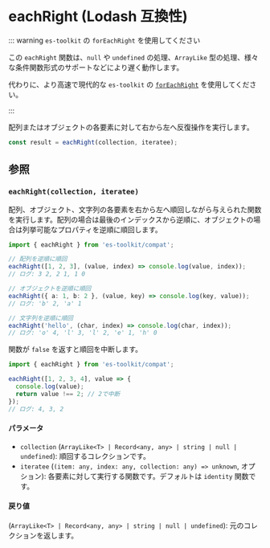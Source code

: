 # eachRight (Lodash 互換性)

::: warning `es-toolkit` の `forEachRight` を使用してください

この `eachRight` 関数は、`null` や `undefined` の処理、`ArrayLike` 型の処理、様々な条件関数形式のサポートなどにより遅く動作します。

代わりに、より高速で現代的な `es-toolkit` の [`forEachRight`](../../array/forEachRight.md) を使用してください。

:::

配列またはオブジェクトの各要素に対して右から左へ反復操作を実行します。

```typescript
const result = eachRight(collection, iteratee);
```

## 参照

### `eachRight(collection, iteratee)`

配列、オブジェクト、文字列の各要素を右から左へ順回しながら与えられた関数を実行します。配列の場合は最後のインデックスから逆順に、オブジェクトの場合は列挙可能なプロパティを逆順に順回します。

```typescript
import { eachRight } from 'es-toolkit/compat';

// 配列を逆順に順回
eachRight([1, 2, 3], (value, index) => console.log(value, index));
// ログ: 3 2, 2 1, 1 0

// オブジェクトを逆順に順回
eachRight({ a: 1, b: 2 }, (value, key) => console.log(key, value));
// ログ: 'b' 2, 'a' 1

// 文字列を逆順に順回
eachRight('hello', (char, index) => console.log(char, index));
// ログ: 'o' 4, 'l' 3, 'l' 2, 'e' 1, 'h' 0
```

関数が `false` を返すと順回を中断します。

```typescript
import { eachRight } from 'es-toolkit/compat';

eachRight([1, 2, 3, 4], value => {
  console.log(value);
  return value !== 2; // 2で中断
});
// ログ: 4, 3, 2
```

#### パラメータ

- `collection` (`ArrayLike<T> | Record<any, any> | string | null | undefined`): 順回するコレクションです。
- `iteratee` (`(item: any, index: any, collection: any) => unknown`, オプション): 各要素に対して実行する関数です。デフォルトは `identity` 関数です。

#### 戻り値

(`ArrayLike<T> | Record<any, any> | string | null | undefined`): 元のコレクションを返します。
